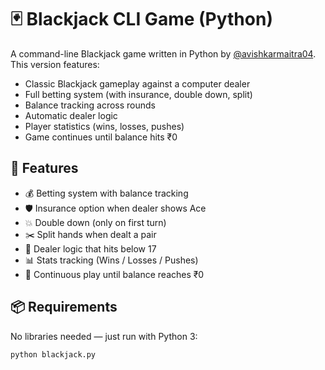 # 🃏 Blackjack CLI Game (Python)

A command-line Blackjack game written in Python by [@avishkarmaitra04](https://github.com/avishkarmaitra04). This version features:
- Classic Blackjack gameplay against a computer dealer
- Full betting system (with insurance, double down, split)
- Balance tracking across rounds
- Automatic dealer logic
- Player statistics (wins, losses, pushes)
- Game continues until balance hits ₹0
## 🚀 Features

- 💰 Betting system with balance tracking
- 🛡 Insurance option when dealer shows Ace
- 💥 Double down (only on first turn)
- ✂️ Split hands when dealt a pair
- 🧠 Dealer logic that hits below 17
- 📊 Stats tracking (Wins / Losses / Pushes)
- 🔁 Continuous play until balance reaches ₹0

## 📦 Requirements

No libraries needed — just run with Python 3:

```bash
python blackjack.py
